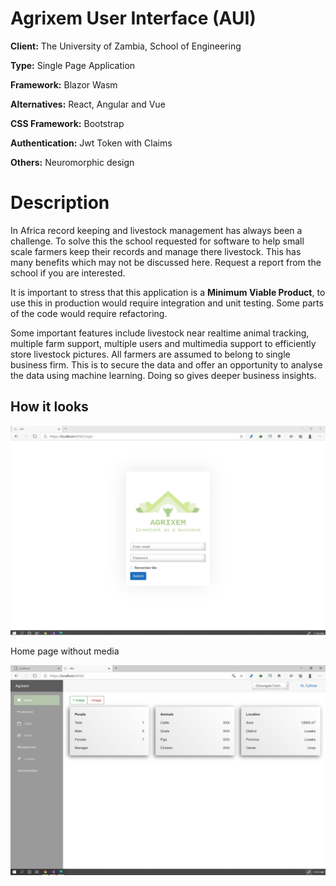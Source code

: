 # Agrixem User Interface (AUI)

**Client:** The University of Zambia, School of Engineering

**Type:** Single Page Application

**Framework:** Blazor Wasm

**Alternatives:** React, Angular and Vue

**CSS Framework:** Bootstrap

**Authentication:** Jwt Token with Claims

**Others:**  Neuromorphic design

# Description
In Africa record keeping and livestock management has always been a challenge. To solve this the school requested
for software to help small scale farmers keep their records and manage there livestock. 
This has many benefits which may not be discussed here.
Request a report from the school if you are interested. 

It is important to stress that this application is a **Minimum Viable Product**, to use this in production would require
integration and unit testing. Some parts of the code would require refactoring.

Some important features include livestock near realtime animal tracking, multiple farm support, multiple users and multimedia support to efficiently 
store livestock pictures. All farmers are assumed to belong to single business firm. This is to secure the data and offer an opportunity to analyse 
the data using machine learning. Doing so gives deeper business insights.

## How it looks

![Login](/Screenshots/login.jpg)



Home page without media


![Login](/Screenshots/Home.jpg)

